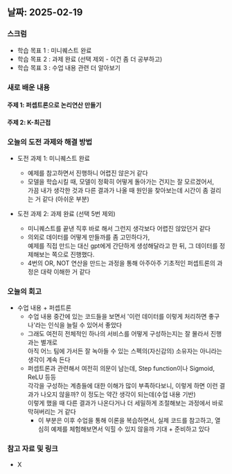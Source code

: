 ## 날짜: 2025-02-19

### 스크럼
- 학습 목표 1 : 미니퀘스트 완료
- 학습 목표 2 : 과제 완료 (선택 제외 - 이건 좀 더 공부하고)
- 학습 목표 3 : 수업 내용 관련 더 알아보기

### 새로 배운 내용
#### 주제 1: 퍼셉트론으로 논리연산 만들기
#### 주제 2: K-최근접

### 오늘의 도전 과제와 해결 방법
- 도전 과제 1: 미니퀘스트 완료
  - 예제를 참고하면서 진행하니 어렵진 않은거 같다
  - 모델을 학습시킬 때, 모델이 정확히 어떻게 돌아가는 건지는 잘 모르겠어서,<br>
    가끔 내가 생각한 것과 다른 결과가 나올 때 원인을 찾아보는데 시간이 좀 걸리는 거 같다 (아쉬운 부분)

- 도전 과제 2: 과제 완료 (선택 5번 제외)
  - 미니퀘스트를 끝낸 직후 바로 해서 그런지 생각보다 어렵진 않았던거 같다
  - 의외로 데이터를 어떻게 만들까를 좀 고민하다가,<br>
    예제를 직접 만드는 대신 gpt에게 간단하게 생성해달라고 한 뒤, 그 데이터를 정제해보는 쪽으로 진행했다.
  - 4번의 OR, NOT 연산을 만드는 과정을 통해 아주아주 기초적인 퍼셉트론의 과정은 대략 이해한 거 같다

### 오늘의 회고
- 수업 내용 + 퍼셉트론
  - 수업 내용 중간에 있는 코드들을 보면서 '이런 데이터를 이렇게 처리하면 좋구나'라는 인식을 늘릴 수 있어서 좋았다
  - 그래도 여전히 전체적인 하나의 서비스를 어떻게 구성하는지는 잘 몰라서 진행과는 별개로<br>
    아직 어느 팀에 가서든 잘 녹아들 수 있는 스펙의(자신감의) 소유자는 아니라는 생각이 계속 든다
  - 퍼셉트론과 관련해서 여전히 의문이 남는데, Step function이나 Sigmoid, ReLU 등등<br>
    각각을 구성하는 계층들에 대한 이해가 많이 부족하다보니, 이렇게 하면 이런 결과가 나오지 않을까? 이 정도는 약간 생각이 되는데(수업 내용 기반)<br>
    이렇게 했을 때 다른 결과가 나온다거나 더 세밀하게 조절해보는 과정에서 바로 막혀버리는 거 같다
    - 이 부분은 이후 수업을 통해 이론을 복습하면서, 실제 코드를 참고하고, 열심히 예제를 체험해보면서 익힐 수 있지 않을까 기대 + 준비하고 있다

### 참고 자료 및 링크
- X
